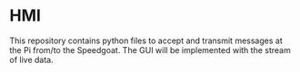 # HMI
This repository contains python files to accept and transmit messages at the Pi from/to the Speedgoat. The GUI will be implemented with the stream of live data.
